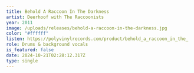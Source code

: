 ```yaml
---
title: Behold A Raccoon In The Darkness
artist: Deerhoof with The Raccoonists
year: 2011
image: /uploads/releases/behold-a-raccoon-in-the-darkness.jpg
color: "#ffffff"
listen: https://polyvinylrecords.com/product/behold_a_raccoon_in_the_
role: Drums & background vocals
is_featured: false
date: 2024-10-21T02:28:12.317Z
type: single
---
```

